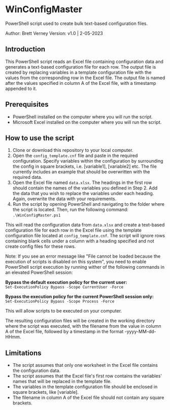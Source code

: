 # WinConfigMaster
PowerShell script used to create bulk text-based configuration files.

Author: Brett Verney
Version: v1.0 | 2-05-2023

## Introduction
This PowerShell script reads an Excel file containing configuration data and generates a text-based configuration file for each row. The output file is created by replacing variables in a template configuration file with the values from the corresponding row in the Excel file. The output file is named after the values specified in column A of the Excel file, with a timestamp appended to it.

## Prerequisites
- PowerShell installed on the computer where you will run the script.
- Microsoft Excel installed on the computer where you will run the script.

## How to use the script
1. Clone or download this repository to your local computer.
2. Open the `config_template.cnf` file and paste in the required configuration. Specify variables within the configuration by surrounding the config in square brackets, i.e. [variable1], [variable2] etc. The file currently includes an example that should be overwritten with the required data.
3. Open the Excel file named `data.xlsx`. The headings in the first row should contain the names of the variables you defined in Step 2. Add the data that you wish to replace the variables under each heading. Again, overwrite the data with your requirements.
4. Run the script by opening PowerShell and navigating to the folder where the script is located. Then, run the following command:
`.\WinConfigMaster.ps1`

This will read the configuration data from `data.xlsx` and create a text-based configuration file for each row in the Excel file using the template configuration file located at `config_template.cnf`. The script will ignore rows containing blank cells under a column with a heading specified and not create config files for these rows.

Note: If you see an error message like "File cannot be loaded because the execution of scripts is disabled on this system", you need to enable PowerShell script execution by running wither of the following commands in an elevated PowerShell session:

<b>Bypass the default execution policy for the current user:</b><br>
`Set-ExecutionPolicy Bypass -Scope CurrentUser -Force`

<b>Bypass the execution policy for the current PowerShell session only:</b><br>
`Set-ExecutionPolicy Bypass -Scope Process -Force`

This will allow scripts to be executed on your computer.

The resulting configuration files will be created in the working directory where the script was executed, with the filename from the value in column A of the Excel file, followed by a timestamp in the format -yyyy-MM-dd-HHmm.

## Limitations
- The script assumes that only one worksheet in the Excel file contains the configuration data.
- The script assumes that the Excel file's first row contains the variables' names that will be replaced in the template file.
- The variables in the template configuration file should be enclosed in square brackets, like [variable].
- The filename in column A of the Excel file should not contain any square brackets.

